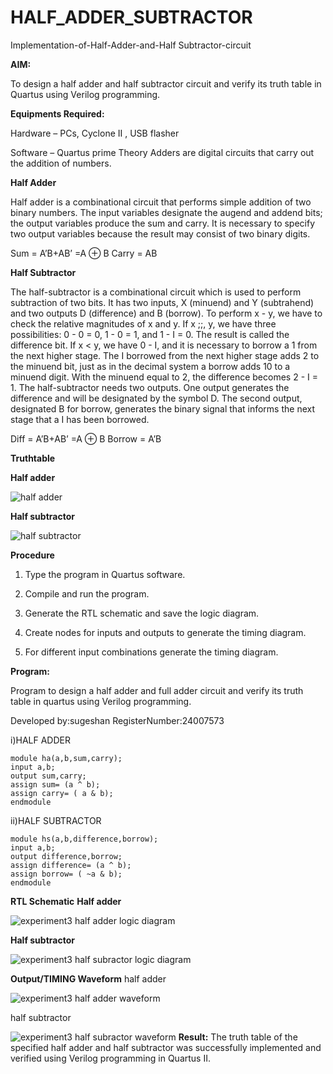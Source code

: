 # HALF_ADDER_SUBTRACTOR

Implementation-of-Half-Adder-and-Half Subtractor-circuit

**AIM:**

To design a half adder and half subtractor circuit and verify its truth table in Quartus using Verilog programming.

**Equipments Required:**

Hardware – PCs, Cyclone II , USB flasher 

Software – Quartus prime Theory Adders are digital circuits that carry out the addition of numbers.

**Half Adder**

Half adder is a combinational circuit that performs simple addition of two binary numbers. The input variables designate the augend and addend bits; the output variables produce the sum and carry. It is necessary to specify two output variables because the result may consist of two binary digits.

Sum = A’B+AB’ =A ⊕ B Carry = AB


**Half Subtractor**

The half-subtractor is a combinational circuit which is used to perform subtraction of two bits. It has two inputs, X (minuend) and Y (subtrahend) and two outputs D (difference) and B (borrow). To perform x - y, we have to check the relative magnitudes of x and y. If x ;;, y, we have three possibilities: 0 - 0 = 0, 1 - 0 = 1, and 1 - I = 0. The result is called the difference bit. If x < y, we have 0 - I, and it is necessary to borrow a 1 from the next higher stage. The I borrowed from the next higher stage adds 2 to the minuend bit, just as in the decimal system a borrow adds 10 to a minuend digit. With the minuend equal to 2, the difference becomes 2 - I = 1. The half-subtractor needs two outputs. One output generates the difference and will be designated by the symbol D. The second output, designated B for borrow, generates the binary signal that informs the next stage that a I has been borrowed. 

Diff = A’B+AB’ =A ⊕ B
Borrow = A’B


**Truthtable**

**Half adder**

![half adder](https://github.com/user-attachments/assets/fb11cf3b-7b08-4f52-865b-d1c9b458b8be)

**Half subtractor**

![half subtractor](https://github.com/user-attachments/assets/9697b3cb-83e5-405a-bab4-5d46fa0e3edf)

**Procedure**

1.	Type the program in Quartus software.

2.	Compile and run the program.

3.	Generate the RTL schematic and save the logic diagram.

4.	Create nodes for inputs and outputs to generate the timing diagram.

5.	For different input combinations generate the timing diagram.


**Program:**

Program to design a half adder and full adder circuit and verify its truth table in quartus using Verilog programming.

Developed by:sugeshan
RegisterNumber:24007573

i)HALF ADDER

    module ha(a,b,sum,carry);
    input a,b;
    output sum,carry;
    assign sum= (a ^ b);
    assign carry= ( a & b);
    endmodule

ii)HALF SUBTRACTOR

    module hs(a,b,difference,borrow);
    input a,b;
    output difference,borrow;
    assign difference= (a ^ b);
    assign borrow= ( ~a & b);
    endmodule


**RTL Schematic**
**Half adder**

![experiment3 half adder logic diagram](https://github.com/user-attachments/assets/3c80950b-f046-42ff-bb92-a4ed16c12394)


**Half subtractor**

![experiment3 half subractor logic diagram](https://github.com/user-attachments/assets/fcaf0380-7265-42e1-9575-7c16a6f30110)

**Output/TIMING Waveform**
half adder

![experiment3 half adder waveform](https://github.com/user-attachments/assets/c4618a8f-395f-4683-8984-1eddf7863857)

half subtractor

![experiment3 half subractor waveform](https://github.com/user-attachments/assets/55b38c2a-5287-4ab8-84f7-d1dc19a78ed6)
**Result:**
The truth table of the specified half adder and half subtractor was successfully implemented and verified using Verilog
programming in Quartus II.

